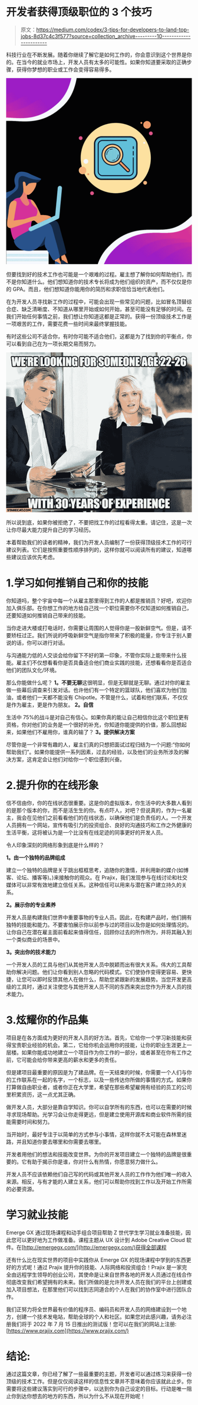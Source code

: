 # 开发者获得顶级职位的 3 个技巧

> 原文：<https://medium.com/codex/3-tips-for-developers-to-land-top-jobs-8d37c4c3f577?source=collection_archive---------10----------------------->

科技行业在不断发展。随着你继续了解它是如何工作的，你会意识到这个世界是你的。在当今的就业市场上，开发人员有太多的可能性。如果你知道要采取的正确步骤，获得你梦想的职业或工作会变得容易得多。

![](img/db976692d8cf169e1f9ac905586f58ee.png)

但要找到好的技术工作也可能是一个艰难的过程。雇主想了解你如何帮助他们，而不是你知道什么。他们想知道你的技术专长将成为他们组织的资产，而不仅仅是你的 GPA。而且，他们想知道你能用你的简历和求职信恰当地代表他们。

在为开发人员寻找新工作的过程中，可能会出现一些常见的问题，比如冒名顶替综合症、缺乏清晰度、不知道从哪里开始或如何开始，甚至可能没有足够的时间。在我们开始任何事情之前，我们想让你知道这都是正常的。获得一份顶级技术工作是一项艰苦的工作，需要花费一些时间来最终掌握技能。

有时这些公司不适合你，有时你可能不适合他们，这都是为了找到你的平衡点，你可以看到自己在为一项长期交易而努力。

![](img/8de8edd063567878c60028cd590eb8f1.png)

所以说到底，如果你被拒绝了，不要把找工作的过程看得太重。请记住，这是一次让你尽最大能力提升自己的学习经历。

本着帮助我们的读者的精神，我们为开发人员编制了一份获得顶级技术工作的可行建议列表。它们是按照重要性顺序排列的，这样你就可以阅读所有的建议，知道哪些建议应该优先考虑。

# 1.学习如何推销自己和你的技能

你知道吗，整个宇宙中每一个从雇主那里得到工作的人都是推销员？好吧，欢迎你加入俱乐部。在你想工作的地方给自己找一个职位需要你不仅知道如何推销自己，还要知道如何推销自己带来的技能。

当你走进大楼或打电话时，你需要让周围的人觉得你是一股新鲜空气。但是，请不要矫枉过正。我们所说的呼吸新鲜空气是指你带来了积极的能量，你专注于别人要说的话，你可以进行对话。

与沟通能力低的人交谈会给你留下不好的第一印象，不管你实际上能带来什么技能。雇主们不仅想看看你是否具备适合他们商业实践的技能，还想看看你是否适合他们的团队文化/环境。

那么你能做什么呢？ **1。不要无聊**这很明显，但是无聊就是无聊。通过对你的雇主做一些幕后调查来引发对话。也许他们有一个特定的篮球队，他们喜欢为他们加油，或者他们一天都不能没有 Chipotle。不管是什么，试着和他们联系，不仅仅是作为雇主，更是作为朋友。 **2。自信**

生活中 75%的战斗是对自己有信心。如果你真的能让自己相信你比这个职位更有资格，你对他们的业务是一个很好的补充，你知道你能提供的价值，那么回想起来，如果他们不雇用你，谁真的输了？ **3。提供解决方案**

尽管你是一个非常有趣的人，雇主们真的只想把面试过程归结为一个问题:“你如何帮助我们”。如果你能提供一系列因素，过去的经验，以及他们的业务所涉及的解决方案，这肯定会让他们对给你一个职位感到兴奋。

# 2.提升你的在线形象

信不信由你，你的在线状态很重要。这是你的虚拟版本，你生活中的大多数人看到的是那个版本的你，而不是活生生的你。有点吓人，对吧？但说真的，作为一名雇主，我会在见他们之前看看他们的在线状态，以确保他们是负责任的人。一个开发人员拥有一个网站，宣传有吸引力的投资组合、良好的沟通技巧和工作之外健康的生活平衡，这将被认为是一个比没有在线足迹的同事更好的开发人员。

令人印象深刻的网络形象到底是什么样的？

**1。由一个独特的品牌组成**

建立一个独特的品牌是关于跳出框框思考，追随你的激情，并利用新的媒介(如博客、论坛、播客等)。)来接触你的观众。在 Prajix，我们发现参与在线讨论和社交媒体可以非常有效地建立信任关系。这种信任可以用来与潜在客户建立持久的关系。

**2。展示你的专业素养**

开发人员是构建我们世界中重要事物的专业人员。因此，在构建产品时，他们拥有独特的技能和能力。不要害怕展示你以前参与过的项目以及你是如何处理情况的。让你自己在潜在雇主面前看起来值得信任，回顾你过去的所作所为，并将其融入到一个类似商业的场景中。

**3。突出你的技术能力**

一个开发人员的工具与他们从其他开发人员中脱颖而出有很大关系。伟大的工具帮助你解决问题。他们让你看到别人忽略的代码模式。它们使协作变得更容易、更快捷，让您可以即时反馈其他人在做什么，帮助您紧跟新的发展趋势。当您开发更高级的工具时，通过关注使您与其他开发人员不同的东西来突出您作为开发人员的技术能力。

# 3.炫耀你的作品集

项目是在各方面成为更好的开发人员的好方法。首先，它给你一个学习新技能和获得宝贵职业经验的机会。第二，它给你机会运用你的技能，让你的职业生涯更上一层楼。如果你能成功地建立一个项目作为你工作的一部分，或者甚至在你有工作之前，它可能会给你带来更高的薪水和更多的责任。

但是建项目最重要的原因是为了建品牌。在一天结束的时候，你需要一个人们与你的工作联系在一起的名字，一个标志，以及一些传达你所做的事情的方式。如果你打算做自由职业者，或者你正在大学里，希望在那些希望雇佣有经验的员工的公司里积累资历，这一点尤其正确。

做开发人员，大部分是靠自学知识。你可以自学所有的东西，也可以在需要的时候寻求现场帮助。光学习会让你走得更远，但是建立使用开源库和商业软件所需的技能需要时间和努力。

当开始时，最好专注于以简单的方式参与小事情，这样你就不太可能在森林里迷路，并且知道你要去哪里和你需要去哪里。

开发者用他们的想法和技能改变世界。为你的开发项目建立一个独特的品牌是很重要的。它有助于揭示你是谁，你对什么有热情，你愿意努力做什么。

开发人员不应该依赖他们自己写的代码或其他开发人员的工作作为他们唯一的收入来源。相反，与有才能的人建立关系，他们可以帮助你找到工作以及开始工作所需的必要资源。

# 学习就业技能

Emerge GX 通过现场课程和动手组合项目帮助 Z 世代学生学习就业准备技能，因此您可以更好地为工作做准备。课程主题从 UX 设计到 Adobe Creative Cloud 软件。在[http://emergegx.com/](http://emergegx.com/)获得全部课程

还有什么比在现实世界的项目中实践你从 Emerge GX 的现场课程中学到的东西更好的方式呢！通过 Prajix 提升你的技能、人际网络和投资组合！Prajix 是一家完全由远程学生领导的创业公司，其使命是让来自世界各地的开发人员通过在线合作彻底改变我们希望拥有的未来。我们所做的是允许开发人员在我们的平台上创建或加入项目想法，在那里他们可以找到志同道合的个人在我们的协作室中进行团队合作。

我们正努力将全世界最有价值的程序员、编码员和开发人员的网络建设到一个地方，创建一个技术发电站，帮助全球的个人和社区。如果您对此感兴趣，请务必注册我们将于 2022 年 7 月 15 日推出的测试版！您可以在我们的网站上注册:[https://www.prajix.com](https://www.prajix.com/)

# 结论:

通过这篇文章，你已经了解了一些最重要的主题，开发者可以通过练习来获得一份顶级的技术工作。但是仅仅阅读这样的信息性文章并不意味着你应该就此止步。你需要将这些建议落实到可行的步骤中，以达到你为自己设定的目标。行动是唯一阻止你到达你想去的地方的东西，所以为什么不从现在开始呢！